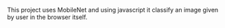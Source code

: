 This project uses MobileNet and using javascript it classify an image given by user in the browser itself.
